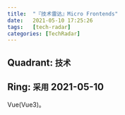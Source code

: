```yaml
---
title:  "『技术雷达』Micro Frontends"
date:   2021-05-10 17:25:26
tags:   [tech-radar]
categories: [TechRadar]
---
```


## Quadrant: `技术`

## Ring: `采用` 2021-05-10

Vue(Vue3)。 
